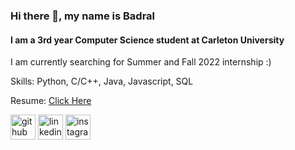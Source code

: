 ### Hi there 👋, my name is Badral
#### I am a 3rd year Computer Science student at Carleton University
I am currently searching for Summer and Fall 2022 internship :)

Skills: Python, C/C++, Java, Javascript, SQL

Resume: [Click Here](https://github.com/badral-kh/resume/raw/main/Badral_Khurelbaatar_Resume.pdf)


[<img src='https://cdn.jsdelivr.net/npm/simple-icons@3.0.1/icons/github.svg' alt='github' height='40'>](https://github.com/badral-kh)  [<img src='https://cdn.jsdelivr.net/npm/simple-icons@3.0.1/icons/linkedin.svg' alt='linkedin'  height='40'>](https://www.linkedin.com/in/badral/)  [<img src='https://cdn.jsdelivr.net/npm/simple-icons@3.0.1/icons/instagram.svg' alt='instagram'  height='40'>](https://www.instagram.com/badral0318/)  






